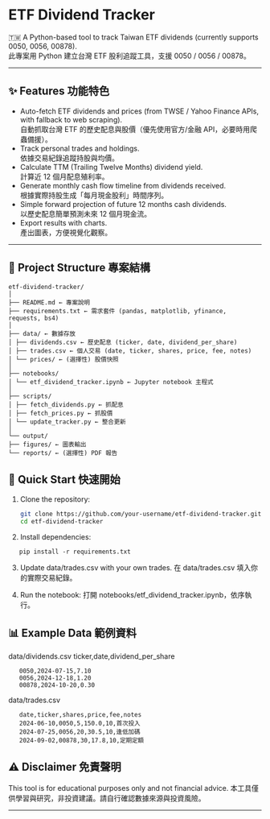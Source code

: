 # ETF Dividend Tracker

🇹🇼 A Python-based tool to track Taiwan ETF dividends (currently supports 0050, 0056, 00878).  
此專案用 Python 建立台灣 ETF 股利追蹤工具，支援 0050 / 0056 / 00878。

---

## ✨ Features 功能特色
- Auto-fetch ETF dividends and prices (from TWSE / Yahoo Finance APIs, with fallback to web scraping).  
  自動抓取台灣 ETF 的歷史配息與股價（優先使用官方/金融 API，必要時用爬蟲備援）。  
- Track personal trades and holdings.  
  依據交易紀錄追蹤持股與均價。  
- Calculate TTM (Trailing Twelve Months) dividend yield.  
  計算近 12 個月配息殖利率。  
- Generate monthly cash flow timeline from dividends received.  
  根據實際持股生成「每月現金股利」時間序列。  
- Simple forward projection of future 12 months cash dividends.  
  以歷史配息簡單預測未來 12 個月現金流。  
- Export results with charts.  
  產出圖表，方便視覺化觀察。

---

## 📂 Project Structure 專案結構
```
etf-dividend-tracker/
│
├── README.md ← 專案說明
├── requirements.txt ← 需求套件 (pandas, matplotlib, yfinance, requests, bs4)
│
├── data/ ← 數據存放
│ ├── dividends.csv ← 歷史配息 (ticker, date, dividend_per_share)
│ ├── trades.csv ← 個人交易 (date, ticker, shares, price, fee, notes)
│ └── prices/ ← (選擇性) 股價快照
│
├── notebooks/
│ └── etf_dividend_tracker.ipynb ← Jupyter notebook 主程式
│
├── scripts/
│ ├── fetch_dividends.py ← 抓配息
│ ├── fetch_prices.py ← 抓股價
│ └── update_tracker.py ← 整合更新
│
└── output/
├── figures/ ← 圖表輸出
└── reports/ ← (選擇性) PDF 報告
```

## 🚀 Quick Start 快速開始
1. Clone the repository:  
   ```bash
   git clone https://github.com/your-username/etf-dividend-tracker.git
   cd etf-dividend-tracker


2. Install dependencies:
```
   pip install -r requirements.txt
```
3. Update data/trades.csv with your own trades.
   在 data/trades.csv 填入你的實際交易紀錄。

4. Run the notebook:
   打開 notebooks/etf_dividend_tracker.ipynb，依序執行。


## 📊 Example Data 範例資料
   data/dividends.csv
   ticker,date,dividend_per_share
```
   0050,2024-07-15,7.10
   0056,2024-12-18,1.20
   00878,2024-10-20,0.30
```

data/trades.csv
```
   date,ticker,shares,price,fee,notes
   2024-06-10,0050,5,150.0,10,首次投入
   2024-07-25,0056,20,30.5,10,逢低加碼
   2024-09-02,00878,30,17.8,10,定期定額
```


## ⚠️ Disclaimer 免責聲明
   This tool is for educational purposes only and not financial advice.
   本工具僅供學習與研究，非投資建議。請自行確認數據來源與投資風險。


---

